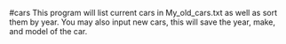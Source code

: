#cars
This program will list current cars in My_old_cars.txt as well as sort them by year. You may also input new cars, this will save the year, make, and model of the car.
